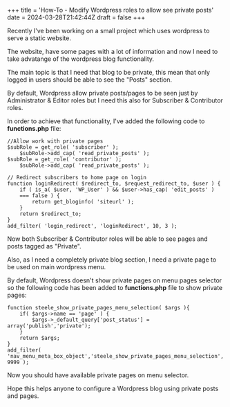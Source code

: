 +++
title = 'How-To - Modify Wordpress roles to allow see private posts'
date = 2024-03-28T21:42:44Z
draft = false
+++

Recently I've been working on a small project which uses wordpress to serve a static website. 

The website, have some pages with a lot of information and now I need to take advatange of the wordpress blog functionality. 

The main topic is that I need that blog to be private, this mean that only logged in users should be able to see the "Posts" section.

By default, Wordpress allow private posts/pages to be seen just by Administrator & Editor roles but I need this also for Subscriber & Contributor roles. 

In order to achieve that functionality, I've added the following code to **functions.php** file:
```
//Allow work with private pages
$subRole = get_role( 'subscriber' );
    $subRole->add_cap( 'read_private_posts' );
$subRole = get_role( 'contributor' );
    $subRole->add_cap( 'read_private_posts' );

// Redirect subscribers to home page on login
function loginRedirect( $redirect_to, $request_redirect_to, $user ) {
    if ( is_a( $user, 'WP_User' ) && $user->has_cap( 'edit_posts' )
    === false ) {
        return get_bloginfo( 'siteurl' );
    }
    return $redirect_to; 
}
add_filter( 'login_redirect', 'loginRedirect', 10, 3 );
```
Now both Subscriber & Contributor roles will be able to see pages and posts tagged as "Private". 

Also, as I need a completely private blog section, I need a private page to be used on main wordpress menu.

By default, Wordpress doesn't show private pages on menu pages selector so the following code has been added to **functions.php** file to show private pages:
```
function steele_show_private_pages_menu_selection( $args ){
    if( $args->name == 'page' ) {
        $args->_default_query['post_status'] = array('publish','private');
    }
    return $args;
}
add_filter( 'nav_menu_meta_box_object','steele_show_private_pages_menu_selection', 9999 );
```

Now you should have available private pages on menu selector.

Hope this helps anyone to configure a Wordpress blog using private posts and pages.